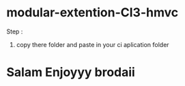 # modular-extention-CI3-hmvc

Step :
1. copy there folder and paste in your ci aplication folder

# Salam Enjoyyy brodaii
